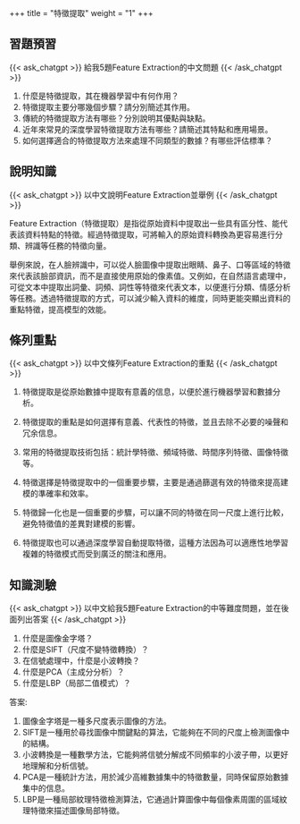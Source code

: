 +++
title = "特徵提取"
weight = "1"
+++
## 習題預習
{{< ask_chatgpt >}}
給我5題Feature Extraction的中文問題
{{< /ask_chatgpt >}}

1. 什麼是特徵提取，其在機器學習中有何作用？
2. 特徵提取主要分哪幾個步驟？請分別簡述其作用。
3. 傳統的特徵提取方法有哪些？分別說明其優點與缺點。
4. 近年來常見的深度學習特徵提取方法有哪些？請簡述其特點和應用場景。
5. 如何選擇適合的特徵提取方法來處理不同類型的數據？有哪些評估標準？   

## 說明知識
{{< ask_chatgpt >}}
以中文說明Feature Extraction並舉例
{{< /ask_chatgpt >}}

Feature Extraction（特徵提取）是指從原始資料中提取出一些具有區分性、能代表該資料特點的特徵。經過特徵提取，可將輸入的原始資料轉換為更容易進行分類、辨識等任務的特徵向量。

舉例來說，在人臉辨識中，可以從人臉圖像中提取出眼睛、鼻子、口等區域的特徵來代表該臉部資訊，而不是直接使用原始的像素值。又例如，在自然語言處理中，可從文本中提取出詞彙、詞頻、詞性等特徵來代表文本，以便進行分類、情感分析等任務。透過特徵提取的方式，可以減少輸入資料的維度，同時更能突顯出資料的重點特徵，提高模型的效能。   

## 條列重點
{{< ask_chatgpt >}}
以中文條列Feature Extraction的重點
{{< /ask_chatgpt >}}

1. 特徵提取是從原始數據中提取有意義的信息，以便於進行機器學習和數據分析。

2. 特徵提取的重點是如何選擇有意義、代表性的特徵，並且去除不必要的噪聲和冗余信息。

3. 常用的特徵提取技術包括：統計學特徵、頻域特徵、時間序列特徵、圖像特徵等。

4. 特徵選擇是特徵提取中的一個重要步驟，主要是通過篩選有效的特徵來提高建模的準確率和效率。

5. 特徵歸一化也是一個重要的步驟，可以讓不同的特徵在同一尺度上進行比較，避免特徵值的差異對建模的影響。

6. 特徵提取也可以通過深度學習自動提取特徵，這種方法因為可以適應性地學習複雜的特徵模式而受到廣泛的關注和應用。   

## 知識測驗
{{< ask_chatgpt >}}
以中文給我5題Feature Extraction的中等難度問題，並在後面列出答案
{{< /ask_chatgpt >}}

1. 什麼是圖像金字塔？
2. 什麼是SIFT（尺度不變特徵轉換）？
3. 在信號處理中，什麼是小波轉換？
4. 什麼是PCA（主成分分析）？
5. 什麼是LBP（局部二值模式）？

答案:

1. 圖像金字塔是一種多尺度表示圖像的方法。
2. SIFT是一種用於尋找圖像中關鍵點的算法，它能夠在不同的尺度上檢測圖像中的結構。
3. 小波轉換是一種數學方法，它能夠將信號分解成不同頻率的小波子帶，以更好地理解和分析信號。
4. PCA是一種統計方法，用於減少高維數據集中的特徵數量，同時保留原始數據集中的信息。
5. LBP是一種局部紋理特徵檢測算法，它通過計算圖像中每個像素周圍的區域紋理特徵來描述圖像局部特徵。   

